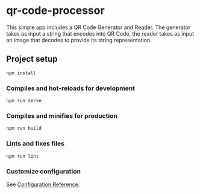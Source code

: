 # qr-code-processor

This simple app includes a QR Code Generator and Reader. The generator takes as input a string that encodes into QR Code, the reader takes as input an image
that decodes to provide its string representation.

## Project setup
```
npm install
```

### Compiles and hot-reloads for development
```
npm run serve
```

### Compiles and minifies for production
```
npm run build
```

### Lints and fixes files
```
npm run lint
```

### Customize configuration
See [Configuration Reference](https://cli.vuejs.org/config/).
